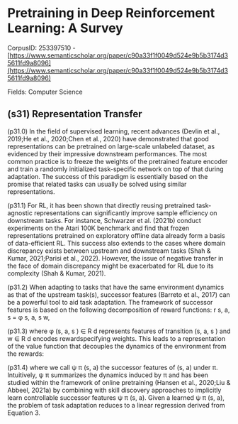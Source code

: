 # Pretraining in Deep Reinforcement Learning: A Survey

CorpusID: 253397510 - [https://www.semanticscholar.org/paper/c90a33f1f0049d524e9b5b3174d35611fd9a8096](https://www.semanticscholar.org/paper/c90a33f1f0049d524e9b5b3174d35611fd9a8096)

Fields: Computer Science

## (s31) Representation Transfer
(p31.0) In the field of supervised learning, recent advances (Devlin et al., 2019;He et al., 2020;Chen et al., 2020) have demonstrated that good representations can be pretrained on large-scale unlabeled dataset, as evidenced by their impressive downstream performances. The most common practice is to freeze the weights of the pretrained feature encoder and train a randomly initialized task-specific network on top of that during adaptation. The success of this paradigm is essentially based on the promise that related tasks can usually be solved using similar representations.

(p31.1) For RL, it has been shown that directly reusing pretrained task-agnostic representations can significantly improve sample efficiency on downstream tasks. For instance, Schwarzer et al. (2021b) conduct experiments on the Atari 100K benchmark and find that frozen representations pretrained on exploratory offline data already form a basis of data-efficient RL. This success also extends to the cases where domain discrepancy exists between upstream and downstream tasks (Shah & Kumar, 2021;Parisi et al., 2022). However, the issue of negative transfer in the face of domain discrepancy might be exacerbated for RL due to its complexity (Shah & Kumar, 2021).

(p31.2) When adapting to tasks that have the same environment dynamics as that of the upstream task(s), successor features (Barreto et al., 2017) can be a powerful tool to aid task adaptation. The framework of successor features is based on the following decomposition of reward functions: r s, a, s = φ s, a, s w,

(p31.3) where φ (s, a, s ) ∈ R d represents features of transition (s, a, s ) and w ∈ R d encodes rewardspecifying weights. This leads to a representation of the value function that decouples the dynamics of the environment from the rewards:

(p31.4) where we call ψ π (s, a) the successor features of (s, a) under π. Intuitively, ψ π summarizes the dynamics induced by π and has been studied within the framework of online pretraining (Hansen et al., 2020;Liu & Abbeel, 2021a) by combining with skill discovery approaches to implicitly learn controllable successor features ψ π (s, a). Given a learned ψ π (s, a), the problem of task adaptation reduces to a linear regression derived from Equation 3.
